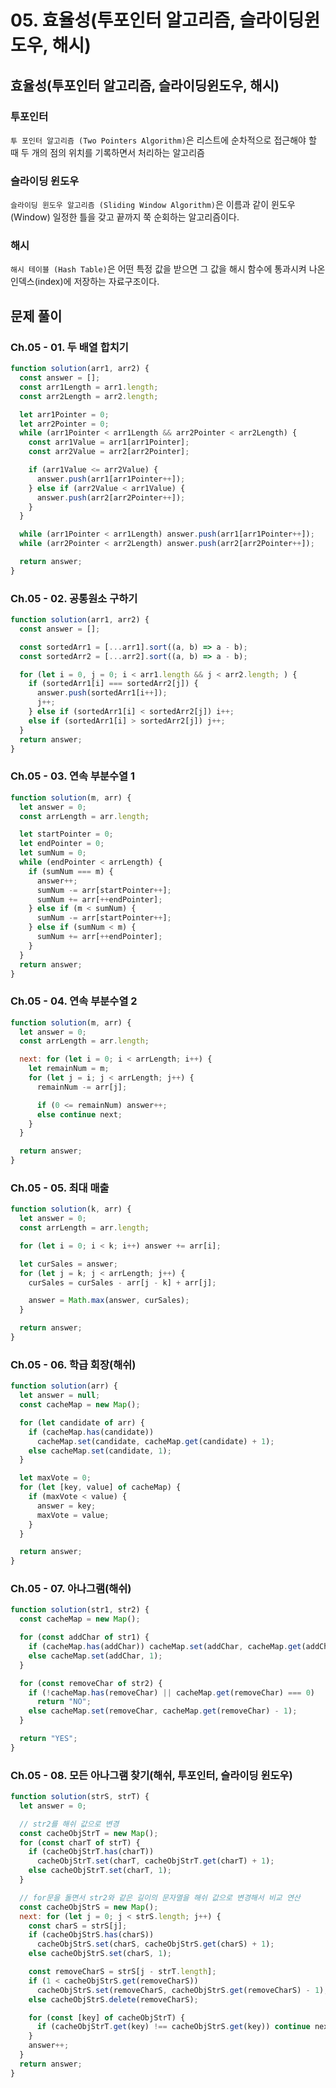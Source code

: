 # 05. 효율성(투포인터 알고리즘, 슬라이딩윈도우, 해시)

## 효율성(투포인터 알고리즘, 슬라이딩윈도우, 해시)

### 투포인터

`투 포인터 알고리즘 (Two Pointers Algorithm)`은 리스트에 순차적으로 접근해야 할 때 두 개의 점의 위치를 기록하면서 처리하는 알고리즘

### 슬라이딩 윈도우

`슬라이딩 윈도우 알고리즘 (Sliding Window Algorithm)`은 이름과 같이 윈도우(Window) 일정한 틀을 갖고 끝까지 쭉 순회하는 알고리즘이다.

### 해시

`해시 테이블 (Hash Table)`은 어떤 특정 값을 받으면 그 값을 해시 함수에 통과시켜 나온 인덱스(index)에 저장하는 자료구조이다.

## 문제 풀이

### Ch.05 - 01. 두 배열 합치기

```js
function solution(arr1, arr2) {
  const answer = [];
  const arr1Length = arr1.length;
  const arr2Length = arr2.length;

  let arr1Pointer = 0;
  let arr2Pointer = 0;
  while (arr1Pointer < arr1Length && arr2Pointer < arr2Length) {
    const arr1Value = arr1[arr1Pointer];
    const arr2Value = arr2[arr2Pointer];

    if (arr1Value <= arr2Value) {
      answer.push(arr1[arr1Pointer++]);
    } else if (arr2Value < arr1Value) {
      answer.push(arr2[arr2Pointer++]);
    }
  }

  while (arr1Pointer < arr1Length) answer.push(arr1[arr1Pointer++]);
  while (arr2Pointer < arr2Length) answer.push(arr2[arr2Pointer++]);

  return answer;
}
```

### Ch.05 - 02. 공통원소 구하기

```js
function solution(arr1, arr2) {
  const answer = [];

  const sortedArr1 = [...arr1].sort((a, b) => a - b);
  const sortedArr2 = [...arr2].sort((a, b) => a - b);

  for (let i = 0, j = 0; i < arr1.length && j < arr2.length; ) {
    if (sortedArr1[i] === sortedArr2[j]) {
      answer.push(sortedArr1[i++]);
      j++;
    } else if (sortedArr1[i] < sortedArr2[j]) i++;
    else if (sortedArr1[i] > sortedArr2[j]) j++;
  }
  return answer;
}
```

### Ch.05 - 03. 연속 부분수열 1

```js
function solution(m, arr) {
  let answer = 0;
  const arrLength = arr.length;

  let startPointer = 0;
  let endPointer = 0;
  let sumNum = 0;
  while (endPointer < arrLength) {
    if (sumNum === m) {
      answer++;
      sumNum -= arr[startPointer++];
      sumNum += arr[++endPointer];
    } else if (m < sumNum) {
      sumNum -= arr[startPointer++];
    } else if (sumNum < m) {
      sumNum += arr[++endPointer];
    }
  }
  return answer;
}
```

### Ch.05 - 04. 연속 부분수열 2

```js
function solution(m, arr) {
  let answer = 0;
  const arrLength = arr.length;

  next: for (let i = 0; i < arrLength; i++) {
    let remainNum = m;
    for (let j = i; j < arrLength; j++) {
      remainNum -= arr[j];

      if (0 <= remainNum) answer++;
      else continue next;
    }
  }

  return answer;
}
```

### Ch.05 - 05. 최대 매출

```js
function solution(k, arr) {
  let answer = 0;
  const arrLength = arr.length;

  for (let i = 0; i < k; i++) answer += arr[i];

  let curSales = answer;
  for (let j = k; j < arrLength; j++) {
    curSales = curSales - arr[j - k] + arr[j];

    answer = Math.max(answer, curSales);
  }

  return answer;
}
```

### Ch.05 - 06. 학급 회장(해쉬)

```js
function solution(arr) {
  let answer = null;
  const cacheMap = new Map();

  for (let candidate of arr) {
    if (cacheMap.has(candidate))
      cacheMap.set(candidate, cacheMap.get(candidate) + 1);
    else cacheMap.set(candidate, 1);
  }

  let maxVote = 0;
  for (let [key, value] of cacheMap) {
    if (maxVote < value) {
      answer = key;
      maxVote = value;
    }
  }

  return answer;
}
```

### Ch.05 - 07. 아나그램(해쉬)

```js
function solution(str1, str2) {
  const cacheMap = new Map();

  for (const addChar of str1) {
    if (cacheMap.has(addChar)) cacheMap.set(addChar, cacheMap.get(addChar) + 1);
    else cacheMap.set(addChar, 1);
  }

  for (const removeChar of str2) {
    if (!cacheMap.has(removeChar) || cacheMap.get(removeChar) === 0)
      return "NO";
    else cacheMap.set(removeChar, cacheMap.get(removeChar) - 1);
  }

  return "YES";
}
```

### Ch.05 - 08. 모든 아나그램 찾기(해쉬, 투포인터, 슬라이딩 윈도우)

```js
function solution(strS, strT) {
  let answer = 0;

  // str2를 해쉬 값으로 변경
  const cacheObjStrT = new Map();
  for (const charT of strT) {
    if (cacheObjStrT.has(charT))
      cacheObjStrT.set(charT, cacheObjStrT.get(charT) + 1);
    else cacheObjStrT.set(charT, 1);
  }

  // for문을 돌면서 str2와 같은 길이의 문자열을 해쉬 값으로 변경해서 비교 연산
  const cacheObjStrS = new Map();
  next: for (let j = 0; j < strS.length; j++) {
    const charS = strS[j];
    if (cacheObjStrS.has(charS))
      cacheObjStrS.set(charS, cacheObjStrS.get(charS) + 1);
    else cacheObjStrS.set(charS, 1);

    const removeCharS = strS[j - strT.length];
    if (1 < cacheObjStrS.get(removeCharS))
      cacheObjStrS.set(removeCharS, cacheObjStrS.get(removeCharS) - 1);
    else cacheObjStrS.delete(removeCharS);

    for (const [key] of cacheObjStrT) {
      if (cacheObjStrT.get(key) !== cacheObjStrS.get(key)) continue next;
    }
    answer++;
  }
  return answer;
}
```
